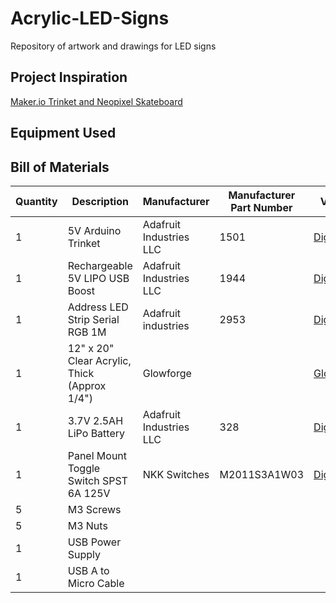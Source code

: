 # Acrylic-LED-Signs
Repository of artwork and drawings for LED signs


## Project Inspiration
[Maker.io Trinket and Neopixel Skateboard](https://www.digikey.com/en/maker/projects/trinket-neopixel-led-longboard/eb0944eb609e4c0495c77ce5f2b08028)

## Equipment Used

## Bill of Materials
| Quantity | Description | Manufacturer | Manufacturer Part Number | Vendor |
| ----------- | ----------- | ----------- | ----------- | ----------- |
| 1 | 5V Arduino Trinket | Adafruit Industries LLC | 1501 | [Digikey](https://www.digikey.com/en/products/detail/adafruit-industries-llc/1501/4990770)|
| 1 | Rechargeable 5V LIPO USB Boost | Adafruit Industries LLC | 1944 | [Digikey](https://www.digikey.com/en/products/detail/adafruit-industries-llc/1944/5761270) |
| 1 | Address LED Strip Serial RGB 1M | Adafruit industries | 2953 | [Digikey](https://www.digikey.com/en/products/detail/adafruit-industries-llc/2953/5959343) |
| 1 | 12" x 20" Clear Acrylic, Thick (Approx 1/4") | Glowforge | | [Glowforge](https://shop.glowforge.com/collections/acrylic/products/clear-acrylic-cast-transparent-glossy) |
| 1 | 3.7V 2.5AH LiPo Battery | Adafruit Industries LLC| 328 | [Digikey](https://www.digikey.com/en/products/detail/adafruit-industries-llc/328/5054542) |
| 1 | Panel Mount Toggle Switch SPST 6A 125V | NKK Switches | M2011S3A1W03 | [Digikey](https://www.digikey.com/en/products/detail/nkk-switches/M2011S3A1W03/4509613) |
| 5 | M3 Screws | | | |
| 5 | M3 Nuts | | | |
| 1 | USB Power Supply |
| 1 | USB A to Micro Cable | | | |
